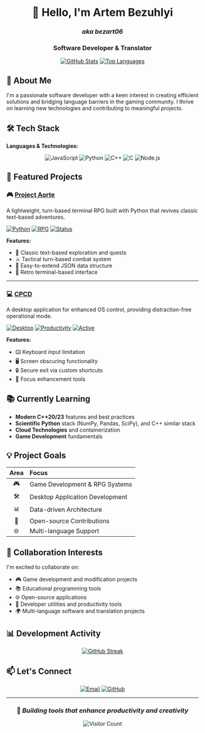 <div align="center">
  
# 👋 Hello, I'm Artem Bezuhlyi

### *aka bezart06*
### Software Developer & Translator

[![GitHub Stats](https://github-readme-stats.vercel.app/api?username=bezart06&show_icons=true&theme=dark&hide_border=true&bg_color=0d1117&title_color=58a6ff&text_color=c9d1d9&icon_color=58a6ff)](https://github.com/anuraghazra/github-readme-stats)
[![Top Languages](https://github-readme-stats.vercel.app/api/top-langs/?username=bezart06&layout=compact&theme=dark&hide_border=true&bg_color=0d1117&title_color=58a6ff&text_color=c9d1d9&langs_count=8)](https://github.com/anuraghazra/github-readme-stats)

</div>

## 🌟 About Me

I'm a passionate software developer with a keen interest in creating efficient solutions and bridging language barriers in the gaming community. I thrive on learning new technologies and contributing to meaningful projects.

## 🛠️ Tech Stack

**Languages & Technologies:**

<div align="center">
  
![JavaScript](https://img.shields.io/badge/JavaScript-F7DF1E?style=for-the-badge&logo=javascript&logoColor=black)
![Python](https://img.shields.io/badge/Python-3776AB?style=for-the-badge&logo=python&logoColor=white)
![C++](https://img.shields.io/badge/C++-00599C?style=for-the-badge&logo=c%2B%2B&logoColor=white)
![C](https://img.shields.io/badge/C-A8B9CC?style=for-the-badge&logo=c&logoColor=black)
![Node.js](https://img.shields.io/badge/Node.js-339933?style=for-the-badge&logo=nodedotjs&logoColor=white)

</div>

## 🚀 Featured Projects

### 🎮 [Project Aorte](https://github.com/bezart06/Project-Aorte)
A lightweight, turn-based terminal RPG built with Python that revives classic text-based adventures.

[![Python](https://img.shields.io/badge/Python-3.9%2B-3776AB?style=flat&logo=python&logoColor=white)](https://www.python.org/)
[![RPG](https://img.shields.io/badge/Genre-Terminal_RPG-00ff00?style=flat)](https://github.com/bezart06/Project-Aorte)
[![Status](https://img.shields.io/badge/Status-Active-brightgreen?style=flat)](https://github.com/bezart06/Project-Aorte)

**Features:**
- 📖 Classic text-based exploration and quests
- ⚔️ Tactical turn-based combat system
- 🎯 Easy-to-extend JSON data structure
- 🎨 Retro terminal-based interface

---

### 💻 [CPCD](https://github.com/bezart06/CPCD)
A desktop application for enhanced OS control, providing distraction-free operational mode.

[![Desktop](https://img.shields.io/badge/Platform-Windows-0078D6?style=flat&logo=windows&logoColor=white)](https://github.com/bezart06/CPCD)
[![Productivity](https://img.shields.io/badge/Category-Productivity_Tool-ff6b6b?style=flat)](https://github.com/bezart06/CPCD)
[![Active](https://img.shields.io/badge/Status-Developing-yellow?style=flat)](https://github.com/bezart06/CPCD)

**Features:**
- ⌨️ Keyboard input limitation
- 🖥️ Screen obscuring functionality
- 🔒 Secure exit via custom shortcuts
- 🎯 Focus enhancement tools

## 📚 Currently Learning

- **Modern C++20/23** features and best practices
- **Scientific Python** stack (NumPy, Pandas, SciPy), and C++ similar stack
- **Cloud Technologies** and containerization
- **Game Development** fundamentals

## 💡 Project Goals

<div align="center">

| Area | Focus |
|:----:|:------|
| 🎮 | Game Development & RPG Systems |
| 🛠️ | Desktop Application Development |
| 📊 | Data-driven Architecture |
| 🔧 | Open-source Contributions |
| 🌐 | Multi-language Support |

</div>

## 🤝 Collaboration Interests

I'm excited to collaborate on:

- 🎮 Game development and modification projects
- 📚 Educational programming tools
- 🌐 Open-source applications
- 🔧 Developer utilities and productivity tools
- 🌍 Multi-language software and translation projects

## 📊 Development Activity

<div align="center">

[![GitHub Streak](https://streak-stats.demolab.com?user=bezart06&theme=dark&hide_border=true&background=0D1117&dates=58A6FF&ring=58A6FF&fire=FF6B6B&currStreakNum=FFFFFF)](https://git.io/streak-stats)

</div>

## 📫 Let's Connect

<div align="center">

[![Email](https://img.shields.io/badge/Email-bezart06@gmail.com-EA4335?style=for-the-badge&logo=gmail&logoColor=white)](mailto:bezart06@gmail.com)
[![GitHub](https://img.shields.io/badge/GitHub-bezart06-181717?style=for-the-badge&logo=github&logoColor=white)](https://github.com/bezart06)

</div>

---

<div align="center">

### 🌟 *Building tools that enhance productivity and creativity*

![Visitor Count](https://komarev.com/ghpvc/?username=bezart06&color=58a6ff&style=flat-square)

</div>
